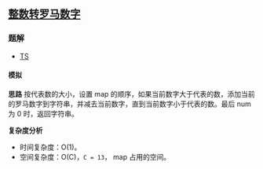 ## [整数转罗马数字](https://leetcode-cn.com/problems/integer-to-roman/)
### 题解
+ [TS](../../ts/128/12.ts)

#### 模拟
**思路**
按代表数的大小，设置 map 的顺序，如果当前数字大于代表的数，添加当前的罗马数字到字符串，并减去当前数字，直到当前数字小于代表的数。最后 num 为 0 时，返回字符串。

**复杂度分析**
+ 时间复杂度：O(1)。
+ 空间复杂度：O(C)，`C = 13`， map 占用的空间。